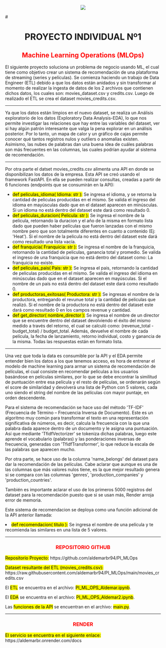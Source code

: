<p align=center><img src=https://d31uz8lwfmyn8g.cloudfront.net/Assets/logo-henry-white-lg.png><p>
# <h1 align=center>PROYECTO INDIVIDUAL Nº1</h1>
<h2 style="color:red"><strong><center>Machine Learning Operations (MLOps)<center></strong></h1>

<p>El siguiente proyecto soluciona un problema de negocio usando ML, el cual tiene como objetivo crear un sistema de 
recomendación de una plataforma de streaming (series y películas). Se comienza haciendo un trabajo de Data Engineer 
(ETL) debido a que los datos están anidados y sin transformar al momento de realizar la ingesta de datos de los 2 archivos 
que contienen dichos datos, los cuales son: movies_dataset.csv y credits.csv. Luego de realizado el ETL se crea el dataset movies_credits.csv.</p>

<hr style="color: Black">
<p>Ya que los datos están limpios en el nuevo dataset, se realiza un Análisis exploratorio de los datos (Exploratory Data Analysis-EDA), 
    lo que nos permite investigar las relaciones que hay entre las variables del dataset, 
    ver si hay algún patrón interesante que valga la pena explorar en un análisis posterior. Por lo tanto, un mapa de calor y 
    un gráfico de cajas permite conocer qué tantos registros nulos y outliers o anomalías existen. Asímismo, las nubes de palabras dan 
    una buena idea de cuáles palabras son más frecuentes en las columnas, las cuales podrían ayudar al sistema de recomendación.</p>

<hr style="color: Black">
<p>Por otra parte el datset movies_credits.csv alimenta una API en donde se disponibilizan los datos de la empresa. 
    Esta API se creó usando el framework FastAPI. En ella se pueden realizar consultas, creadas a partir de 6 funciones 
    (endpoints que se consumirán en la API):</p>

<ul>
<li> <mark>def peliculas_idioma( Idioma: str ):</mark> Se ingresa el idioma, y se retorna la cantidad de peliculas producidas en el mismo.
    Se valida el ingreso del idioma en mayúsculas dado que en el dataset aparecen en minúsculas.
    Si un idioma no está dentro del dataset este dará como resultado 0.</li>

<li> <mark>def peliculas_duracion( Pelicula: str ):</mark> Se ingresa el nombre de la pelicula, retornando la duracion y el año de la misma en formato lista dado que pueden
    haber películas que fueron lanzadas con el mismo nombre pero que son totalmente diferentes en cuanto a contenido (Ej: 'Heat').
    Si el nombre de la pelicula no está dentro del dataset este dará como resultado una lista vacía.</li>

<li> <mark>def franquicia( Franquicia: str ):</mark> Se ingresa el nombre de la franquicia, retornando la cantidad de peliculas, ganancia total y promedio.
    Se valida el ingreso de una franquicia que no está dentro del dataset como: La franquicia no existe.</li>

<li> <mark>def peliculas_pais( Pais: str ):</mark> Se ingresa el pais, retornando la cantidad de peliculas producidas en el mismo.
    Se valida el ingreso del idioma en minúsculas dado que en el dataset aparecen en mayúsculas.
    Si el nombre de un país no está dentro del dataset este dará como resultado 0.</li>

<li> <mark>def productoras_exitosas( Productora: str ):</mark> Se ingresas el nombre de la productora, entregando el revunue total y la cantidad de peliculas que realizó.
    Si el nombre de la productora no está dentro del dataset este dará como resultado 0 en los campos revenue y cantidad.</li>

<li> <mark>def get_director( nombre_director ):</mark> Se ingresa el nombre de un director que se encuentre dentro del dataset devolviendo el éxito del mismo medido a través del retorno,
    el cual se calculó como: (revenue_total - budget_total) / budget_total. 
    Además, devuelve el nombre de cada película, la fecha de lanzamiento, retorno individual, costo y ganancia de la misma.
    Todas las respuestas están en formato lista.</mark></li>
</ul>

<hr style="color: Black">
<p>Una vez que toda la data es consumible por la API y el EDA permite entender bien los datos a los que tenemos acceso, es hora de entrenar el 
modelo de machine learning para armar un sistema de recomendación de películas, el cual consiste en recomendar películas a los usuarios 
basándose en películas similares, por lo que se debe encontrar 
la similitud de puntuación entre esa película y el resto de películas, se ordenarán según el score de similaridad y devolverá una 
lista de Python con 5 valores, cada uno siendo el string del nombre de las películas con mayor puntaje, en orden descendente.</p>

<p>Para el sistema de recomendación se hace uso del método 'TF-IDF' (Frecuencia de Término – Frecuencia Inversa de Documento). 
    Este es un algoritmo muy común para transformar el texto en una representación significativa de números, es decir, 
    calcula la frecuencia con la que una palabra dada aparece dentro de un documento y le asigna una puntuación. Así que mediante 
    'TfidfVectorizer' se tokeniza dichas palabras, luego este aprende el vocabulario (palabras) y las ponderaciones inversas de frecuencia, 
    generadas con 'TfidfTransformer', lo que reduce la escala de las palabras que aparecen mucho.</p>

<p>Por otra parte, se hace uso de la columna 'name_belongs' del dataset para dar la recomendación de las películas. 
    Cabe aclarar que aunque es una de las columnas que más valores nulos tiene, es la que mejor resultado genera si se compara con las columnas 'genres', 
    'production_companies' y 'production_countries'.</p>
    
<p>También es importante aclarar el uso de los primeros 5000 registros del dataset para la recomendación puesto que si se usan más, 
    Render arroja error de memoria.</p>


<p>Este sistema de recomendacion se deploya como una función adicional de la API anterior llamada:</p>

<li> <mark>def recomendacion( titulo ):</mark> Se ingresa el nombre de una película y te recomienda las similares en una lista de 5 valores.
<hr style="color: Black">




<h3 style="color:red"><center>REPOSITORIO GITHUB</center></h3>

<p><mark>Repositorio Proyecto:</mark> <a>https://github.com/aldemarbr94/PI_MLOps</a></p>

<p><mark>Dataset resultante del ETL (movies_credits.csv):</mark> https://raw.githubusercontent.com/aldemarbr94/PI_MLOps/main/movies_credits.csv</p>

<p>El <mark>ETL</mark> se encuentra en el archivo: <mark>PI_ML_OPS_Aldemar.ipynb</mark>.

<p>El <mark>EDA</mark> se encuentra en el archivo: <mark>PI_ML_OPS_Aldemar2.ipynb</mark>.

<p>Las <mark>funciones de la API</mark> se encuentran en el archivo: <mark>main.py</mark>.

<hr style="color: Black">




<h3 style="color:red"><center>RENDER</center></h3>

<p><mark>El servicio se encuentra en el siguiente enlace:</mark> <a>https://aldemarbr.onrender.com/docs</a></li>
